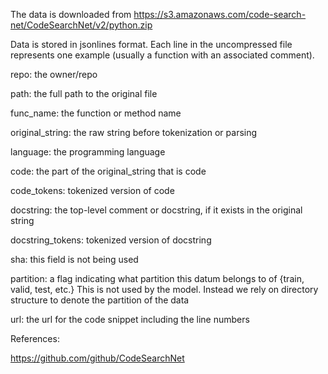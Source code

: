 The data is downloaded from https://s3.amazonaws.com/code-search-net/CodeSearchNet/v2/python.zip

Data is stored in jsonlines format. Each line in the uncompressed file represents one example (usually a function with an associated comment).

repo: the owner/repo

path: the full path to the original file

func_name: the function or method name

original_string: the raw string before tokenization or parsing

language: the programming language

code: the part of the original_string that is code

code_tokens: tokenized version of code

docstring: the top-level comment or docstring, if it exists in the original string

docstring_tokens: tokenized version of docstring

sha: this field is not being used

partition: a flag indicating what partition this datum belongs to of {train, valid, test, etc.} This is not used by the model. Instead we rely on directory structure to denote the partition of the data

url: the url for the code snippet including the line numbers

References:

https://github.com/github/CodeSearchNet